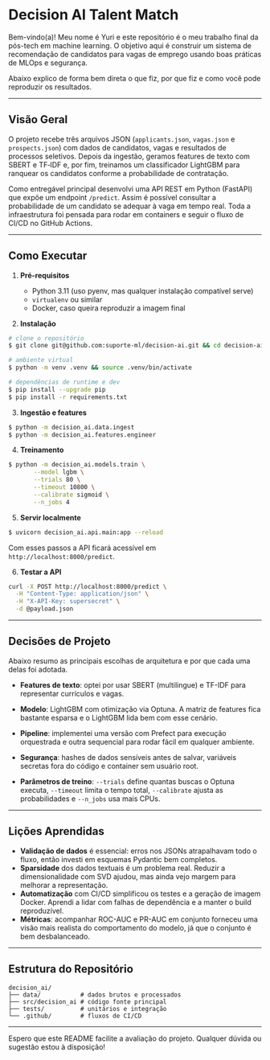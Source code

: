 # Decision AI Talent Match

Bem-vindo(a)! Meu nome é Yuri e este repositório é o meu trabalho final da pós-tech em machine learning. O objetivo aqui é construir um sistema de recomendação de candidatos para vagas de emprego usando boas práticas de MLOps e segurança.

Abaixo explico de forma bem direta o que fiz, por que fiz e como você pode reproduzir os resultados.

---

## Visão Geral

O projeto recebe três arquivos JSON (`applicants.json`, `vagas.json` e `prospects.json`) com dados de candidatos, vagas e resultados de processos seletivos. Depois da ingestão, geramos features de texto com SBERT e TF‑IDF e, por fim, treinamos um classificador LightGBM para ranquear os candidatos conforme a probabilidade de contratação.

Como entregável principal desenvolvi uma API REST em Python (FastAPI) que expõe um endpoint `/predict`. Assim é possível consultar a probabilidade de um candidato se adequar à vaga em tempo real. Toda a infraestrutura foi pensada para rodar em containers e seguir o fluxo de CI/CD no GitHub Actions.

---

## Como Executar

1. **Pré-requisitos**
   - Python 3.11 (uso pyenv, mas qualquer instalação compatível serve)
   - `virtualenv` ou similar
   - Docker, caso queira reproduzir a imagem final

2. **Instalação**
```bash
# clone o repositório
$ git clone git@github.com:suporte-ml/decision-ai.git && cd decision-ai

# ambiente virtual
$ python -m venv .venv && source .venv/bin/activate

# dependências de runtime e dev
$ pip install --upgrade pip
$ pip install -r requirements.txt
```
3. **Ingestão e features**
```bash
$ python -m decision_ai.data.ingest
$ python -m decision_ai.features.engineer
```
4. **Treinamento**
```bash
$ python -m decision_ai.models.train \
       --model lgbm \
       --trials 80 \
       --timeout 10800 \
       --calibrate sigmoid \
       --n_jobs 4
```
5. **Servir localmente**
```bash
$ uvicorn decision_ai.api.main:app --reload
```

Com esses passos a API ficará acessível em `http://localhost:8000/predict`.

6. **Testar a API**
```bash
curl -X POST http://localhost:8000/predict \
  -H "Content-Type: application/json" \
  -H "X-API-Key: supersecret" \
  -d @payload.json
```

---

## Decisões de Projeto
Abaixo resumo as principais escolhas de arquitetura e por que cada uma delas foi adotada.
- **Features de texto**: optei por usar SBERT (multilingue) e TF-IDF para representar currículos e vagas.

- **Modelo**: LightGBM com otimização via Optuna. A matriz de features fica bastante esparsa e o LightGBM lida bem com esse cenário.
- **Pipeline**: implementei uma versão com Prefect para execução orquestrada e outra sequencial para rodar fácil em qualquer ambiente.
- **Segurança**: hashes de dados sensíveis antes de salvar, variáveis secretas fora do código e container sem usuário root.
- **Parâmetros de treino**: `--trials` define quantas buscas o Optuna executa, `--timeout` limita o tempo total, `--calibrate` ajusta as probabilidades e `--n_jobs` usa mais CPUs.

---

## Lições Aprendidas

- **Validação de dados** é essencial: erros nos JSONs atrapalhavam todo o fluxo, então investi em esquemas Pydantic bem completos.
- **Sparsidade** dos dados textuais é um problema real. Reduzir a dimensionalidade com SVD ajudou, mas ainda vejo margem para melhorar a representação.
- **Automatização** com CI/CD simplificou os testes e a geração de imagem Docker. Aprendi a lidar com falhas de dependência e a manter o build reproduzível.
- **Métricas**: acompanhar ROC-AUC e PR-AUC em conjunto forneceu uma visão mais realista do comportamento do modelo, já que o conjunto é bem desbalanceado.

---

## Estrutura do Repositório
```
decision_ai/
├── data/           # dados brutos e processados
├── src/decision_ai # código fonte principal
├── tests/          # unitários e integração
└── .github/        # fluxos de CI/CD
```

---

Espero que este README facilite a avaliação do projeto. Qualquer dúvida ou sugestão estou à disposição!

